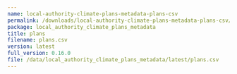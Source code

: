 ```yaml
---
name: local-authority-climate-plans-metadata-plans-csv
permalink: /downloads/local-authority-climate-plans-metadata-plans-csv/latest
package: local_authority_climate_plans_metadata
title: plans
filename: plans.csv
version: latest
full_version: 0.16.0
file: /data/local_authority_climate_plans_metadata/latest/plans.csv
---
```

